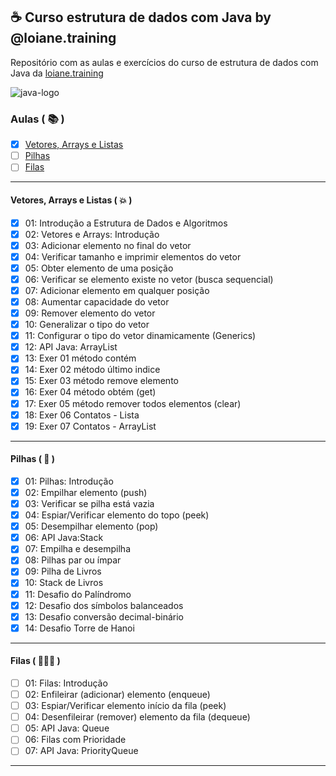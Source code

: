 ## ☕ Curso estrutura de dados com Java by @loiane.training
Repositório com as aulas e exercícios do curso de estrutura de dados com Java da [loiane.training](https://loiane.training/curso/estrutura-de-dados)

![java-logo](https://s2.glbimg.com/q-0B1SbZWYgxxnLwsf6dbXgivj4=/696x390/smart/filters:cover():strip_icc()/i.s3.glbimg.com/v1/AUTH_08fbf48bc0524877943fe86e43087e7a/internal_photos/bs/2021/P/f/y52r4ySZWLkJjEhKLhgw/2014-11-14-java-logo.jpg)


### Aulas ( 📚 )

- [X] [Vetores, Arrays e Listas](#vetores-arrays-e-listas)
- [ ] [Pilhas](#pilhas)
- [ ] [Filas](#filas)

***
<div id="vetores-arrays-e-listas" />

#### Vetores, Arrays e Listas ( 💥 )

- [x] 01: Introdução a Estrutura de Dados e Algoritmos
- [x] 02: Vetores e Arrays: Introdução
- [x] 03: Adicionar elemento no final do vetor
- [x] 04: Verificar tamanho e imprimir elementos do vetor
- [x] 05: Obter elemento de uma posição
- [x] 06: Verificar se elemento existe no vetor (busca sequencial)
- [x] 07: Adicionar elemento em qualquer posição
- [x] 08: Aumentar capacidade do vetor
- [x] 09: Remover elemento do vetor
- [x] 10: Generalizar o tipo do vetor
- [x] 11: Configurar o tipo do vetor dinamicamente (Generics)
- [x] 12: API Java: ArrayList
- [x] 13: Exer 01 método contém
- [x] 14: Exer 02 método último indice
- [x] 15: Exer 03 método remove elemento
- [x] 16: Exer 04 método obtém (get)
- [x] 17: Exer 05 método remover todos elementos (clear)
- [x] 18: Exer 06 Contatos - Lista
- [X] 19: Exer 07 Contatos - ArrayList

***

<div id="pilhas" />

#### Pilhas ( 🔋 )

- [x] 01: Pilhas: Introdução
- [x] 02: Empilhar elemento (push)
- [x] 03: Verificar se pilha está vazia
- [x] 04: Espiar/Verificar elemento do topo (peek)
- [x] 05: Desempilhar elemento (pop)
- [x] 06: API Java:Stack
- [x] 07: Empilha e desempilha
- [x] 08: Pilhas par ou ímpar
- [x] 09: Pilha de Livros
- [x] 10: Stack de Livros
- [x] 11: Desafio do Palíndromo
- [x] 12: Desafio dos símbolos balanceados
- [x] 13: Desafio conversão decimal-binário
- [x] 14: Desafio Torre de Hanoi

***

<div id="filas" />

#### Filas ( 🧍🧍🧍 )

- [ ] 01: Filas: Introdução
- [ ] 02: Enfileirar (adicionar) elemento (enqueue)
- [ ] 03: Espiar/Verificar elemento início da fila (peek)
- [ ] 04: Desenfileirar (remover) elemento da fila (dequeue)
- [ ] 05: API Java: Queue
- [ ] 06: Filas com Prioridade
- [ ] 07: API Java: PriorityQueue

***